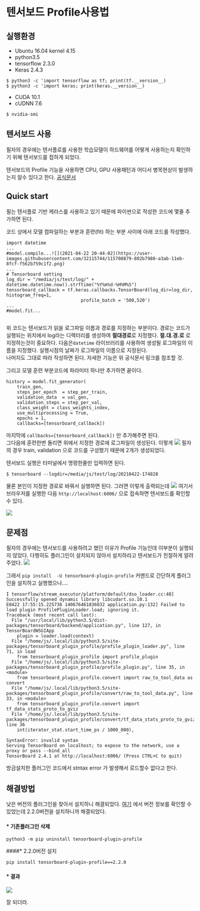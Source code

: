 텐서보드 Profile사용법 
============================
##  실행환경 
* Ubuntu 16.04 kernel 4.15
* python3.5
* tensorflow 2.3.0 
* Keras 2.4.3
```{.shell}
$ python3 -c 'import tensorflow as tf; print(tf.__version__)
$ python3 -c 'import keras; print(keras.__version__)
```
* CUDA 10.1
* cUDNN 7.6
```{.shell}
$ nvidia-smi
```
## 텐서보드 사용
필자의 경우에는 텐서플로를 사용한 학습모델이 하드웨어를 어떻게 사용하는지 확인하기 위해 텐서보드를 접하게 되었다. 

텐서보드의 Profile 기능을 사용하면 CPU, GPU 사용패턴과 어디서 병목현상이 발생하는지 알수 있다고 한다. [공식문서](https://www.tensorflow.org/tensorboard/tensorboard_profiling_keras?hl=ko) 

## Quick start
필는 텐서플로 기반 케라스를 사용하고 있기 때문에  파이썬으로 작성한 코드에 몇줄 추가하면 된다.

코드 상에서 모델 컴파일하는 부분과 훈련(fit) 하는 부분 사이에 아래 코드를 작성했다. 
```{.python}
import datetime
...
#model.compile...![](2021-04-22 20-44-02](https://user-images.githubusercontent.com/32115744/115708879-802b7980-a3ab-11eb-8fcf-f562b759c1f2.png) 
...
# Tensorboard setting
log_dir = "/media/js/test/log/" + datetime.datetime.now().strftime("%Y%m%d-%H%M%S")
tensorboard_callback = tf.keras.callbacks.TensorBoard(log_dir=log_dir, histogram_freq=1,
							profile_batch = '500,520')
...
#model.fit...
							
```
위 코드는 텐서보드가 읽을 로그파일 이름과 경로를 지정하는 부분이다. 경로는 코드가 실행되는 위치에서 log라는 디렉터리를 생성하여 **절대경로**로 지정했다.
 **절.대.경.로** 로 지정하는것이 중요하다.
 다음은```datetime``` 라이브러리를 사용하여 생성될 로그파일의 이름을 지정했다.  실행시점의 날짜가 로그파일의 이름으로 지정된다.  
 나머지도 그대로 따라 작성하면 된다. 자세한 기능은 위 공식문서 링크를 참조할 것. 
 
 그리고 모델 훈련 부분코드에 파라미터 하나만 추가하면 끝이다.
```{.python}
history = model.fit_generator(
    train_gen, 
    steps_per_epoch  = step_per_train, 
    validation_data  = val_gen,
    validation_steps = step_per_val,
    class_weight = class_weights_index,
    use_multiprocessing = True,
    epochs = 1,
    callbacks=[tensorboard_callback])
```
마지막에 ```callbacks=[tensorboard_callback])``` 만 추가해주면 된다.  
그다음에 훈련한번 돌리면 위에서 지정한 경로에 로그파일이 생성된다. 
이렇게 
![](https://user-images.githubusercontent.com/32115744/115707603-f929d180-a3a9-11eb-8df4-e52ace1c3873.png) 
필자의 경우 train, validation 으로 코드를 구성했기 때문에 2개가 생성되었다.

텐서보드 실행은 터미널에서 명령한줄만 입력하면 된다. 
```{.shell}
$ tensorboard --logdir=/media/js/test/log/20210422-174828
```
물론 본인이 지정한 경로로 바꿔서 실행하면 된다. 
그러면 이렇게 출력되는데 
![](https://user-images.githubusercontent.com/32115744/115708879-802b7980-a3ab-11eb-8fcf-f562b759c1f2.png) 
여기서 브라우저를 실행한 다음 ```http://localhost:6006/``` 으로 접속하면 텐서보드를 확인할 수 있다. 

![](https://user-images.githubusercontent.com/32115744/115709195-e0222000-a3ab-11eb-8bf8-20abdb768bfa.png) 
## 문제점
필자의 경우에는 텐서보드를 사용하려고 했던 이유가 Profile 기능인데 이부분이 실행되지 않았다. 
다행히도 플러그인이 설치되지 않아서 설치하라고 텐서보드가 친절하게 알려주었다. 
![](https://user-images.githubusercontent.com/32115744/115709479-3abb7c00-a3ac-11eb-807f-6826218295db.png) 

그래서 ```pip install  -U tensorboard-plugin-profile``` 커맨드로 간단하게 플러그인을 설치하고 실행했으나....
```
I tensorflow/stream_executor/platform/default/dso_loader.cc:48] Successfully opened dynamic library libcudart.so.10.1
E0422 17:55:15.225736 140676461836032 application.py:132] Failed to load plugin ProfilePluginLoader.load; ignoring it.
Traceback (most recent call last):
  File "/usr/local/lib/python3.5/dist-packages/tensorboard/backend/application.py", line 127, in TensorBoardWSGIApp
    plugin = loader.load(context)
  File "/home/js/.local/lib/python3.5/site-packages/tensorboard_plugin_profile/profile_plugin_loader.py", line 71, in load
    from tensorboard_plugin_profile import profile_plugin
  File "/home/js/.local/lib/python3.5/site-packages/tensorboard_plugin_profile/profile_plugin.py", line 35, in <module>
    from tensorboard_plugin_profile.convert import raw_to_tool_data as convert
  File "/home/js/.local/lib/python3.5/site-packages/tensorboard_plugin_profile/convert/raw_to_tool_data.py", line 33, in <module>
    from tensorboard_plugin_profile.convert import tf_data_stats_proto_to_gviz
  File "/home/js/.local/lib/python3.5/site-packages/tensorboard_plugin_profile/convert/tf_data_stats_proto_to_gviz.py", line 36
    int(iterator_stat.start_time_ps / 1000_000),
                                             ^
SyntaxError: invalid syntax
Serving TensorBoard on localhost; to expose to the network, use a proxy or pass --bind_all
TensorBoard 2.4.1 at http://localhost:6006/ (Press CTRL+C to quit)
```
방금설치한 플러그인 코드에서 stntax error 가 발생해서 로드할수 없다고 한다. 
## 해결방법
낮은 버전의 플러그인을 찾아서 설치하니 해결되었다.  [여기](https://pypi.org/project/tensorboard-plugin-profile/2.2.0/#history) 에서 버전 정보를 확인할 수 있었는데 2.2.0버전을 설치하니까 해결되었다. 

#### * 기존플러그인 삭제

```python3 -m pip uninstall tensorboard-plugin-profile```

####* 2.2.0버전 설치

```pip install tensorboard-plugin-profile==2.2.0```

#### * 결과
![](https://user-images.githubusercontent.com/32115744/115711549-9a1a8b80-a3ae-11eb-90e6-55bbd1e90151.png) 

잘 되더라. 


 